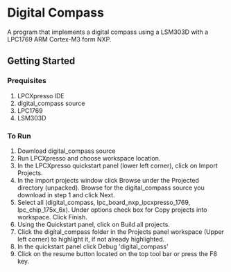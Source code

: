 # Digital Compass
A program that implements a digital compass using a LSM303D with a 
LPC1769 ARM Cortex-M3 form NXP.

## Getting Started
### Prequisites
1. LPCXpresso IDE
2. digital_compass source
3. LPC1769
4. LSM303D

### To Run
1. Download digital_compass source
2. Run LPCXpresso and choose workspace location.
3. In the LPCXpresso quickstart panel (lower left corner), click on Import Projects.
3. In the import projects window click Browse under the Projected directory (unpacked). Browse for the digital_compass source you download in step 1 and click Next.
4. Select all (digital_compass, lpc_board_nxp_lpcxpresso_1769, lpc_chip_175x_6x). Under options check box for Copy projects into workspace. Click Finish.
5. Using the Quickstart panel, click on Build all projects.
6. Click the digital_compass folder in the Projects panel workspace (Upper left corner) to highlight it, if not already highlighted.
7. In the quickstart panel click Debug 'digital_compass'
8. Click on the resume button located on the top tool bar or press the F8 key. 
